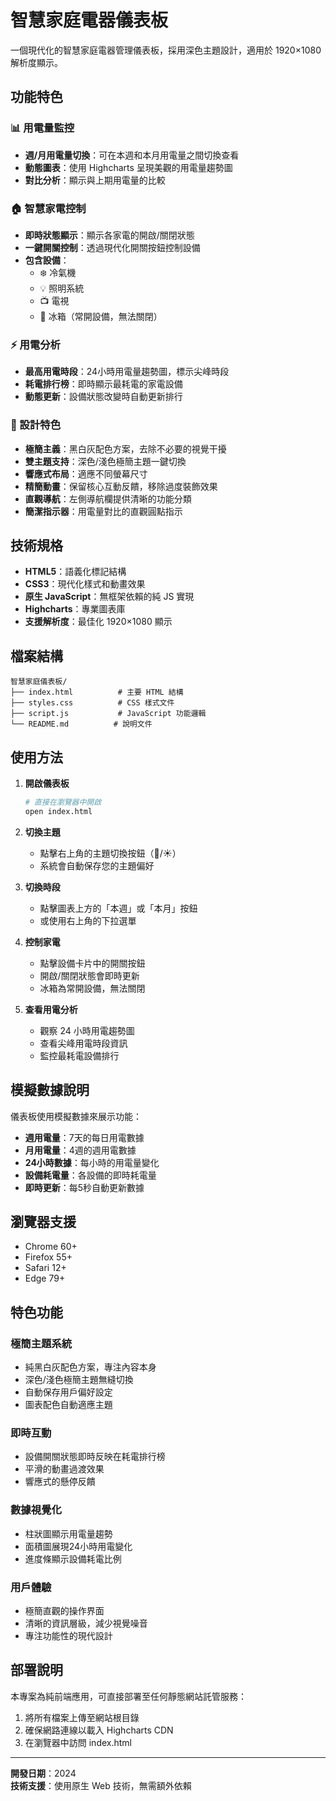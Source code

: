 # 智慧家庭電器儀表板

一個現代化的智慧家庭電器管理儀表板，採用深色主題設計，適用於 1920×1080 解析度顯示。

## 功能特色

### 📊 用電量監控
- **週/月用電量切換**：可在本週和本月用電量之間切換查看
- **動態圖表**：使用 Highcharts 呈現美觀的用電量趨勢圖
- **對比分析**：顯示與上期用電量的比較

### 🏠 智慧家電控制
- **即時狀態顯示**：顯示各家電的開啟/關閉狀態
- **一鍵開關控制**：透過現代化開關按鈕控制設備
- **包含設備**：
  - ❄️ 冷氣機
  - 💡 照明系統
  - 📺 電視
  - 🧊 冰箱（常開設備，無法關閉）

### ⚡ 用電分析
- **最高用電時段**：24小時用電量趨勢圖，標示尖峰時段
- **耗電排行榜**：即時顯示最耗電的家電設備
- **動態更新**：設備狀態改變時自動更新排行

### 🎨 設計特色
- **極簡主義**：黑白灰配色方案，去除不必要的視覺干擾
- **雙主題支持**：深色/淺色極簡主題一鍵切換
- **響應式布局**：適應不同螢幕尺寸
- **精簡動畫**：保留核心互動反饋，移除過度裝飾效果
- **直觀導航**：左側導航欄提供清晰的功能分類
- **簡潔指示器**：用電量對比的直觀圓點指示

## 技術規格

- **HTML5**：語義化標記結構
- **CSS3**：現代化樣式和動畫效果
- **原生 JavaScript**：無框架依賴的純 JS 實現
- **Highcharts**：專業圖表庫
- **支援解析度**：最佳化 1920×1080 顯示

## 檔案結構

```
智慧家庭儀表板/
├── index.html          # 主要 HTML 結構
├── styles.css          # CSS 樣式文件
├── script.js           # JavaScript 功能邏輯
└── README.md          # 說明文件
```

## 使用方法

1. **開啟儀表板**
   ```bash
   # 直接在瀏覽器中開啟
   open index.html
   ```

2. **切換主題**
   - 點擊右上角的主題切換按鈕（🌙/☀️）
   - 系統會自動保存您的主題偏好

3. **切換時段**
   - 點擊圖表上方的「本週」或「本月」按鈕
   - 或使用右上角的下拉選單

4. **控制家電**
   - 點擊設備卡片中的開關按鈕
   - 開啟/關閉狀態會即時更新
   - 冰箱為常開設備，無法關閉

5. **查看用電分析**
   - 觀察 24 小時用電趨勢圖
   - 查看尖峰用電時段資訊
   - 監控最耗電設備排行

## 模擬數據說明

儀表板使用模擬數據來展示功能：

- **週用電量**：7天的每日用電數據
- **月用電量**：4週的週用電數據  
- **24小時數據**：每小時的用電量變化
- **設備耗電量**：各設備的即時耗電量
- **即時更新**：每5秒自動更新數據

## 瀏覽器支援

- Chrome 60+
- Firefox 55+
- Safari 12+
- Edge 79+

## 特色功能

### 極簡主題系統
- 純黑白灰配色方案，專注內容本身
- 深色/淺色極簡主題無縫切換
- 自動保存用戶偏好設定
- 圖表配色自動適應主題

### 即時互動
- 設備開關狀態即時反映在耗電排行榜
- 平滑的動畫過渡效果
- 響應式的懸停反饋

### 數據視覺化
- 柱狀圖顯示用電量趨勢
- 面積圖展現24小時用電變化
- 進度條顯示設備耗電比例

### 用戶體驗
- 極簡直觀的操作界面
- 清晰的資訊層級，減少視覺噪音
- 專注功能性的現代設計

## 部署說明

本專案為純前端應用，可直接部署至任何靜態網站託管服務：

1. 將所有檔案上傳至網站根目錄
2. 確保網路連線以載入 Highcharts CDN
3. 在瀏覽器中訪問 index.html

---

**開發日期**：2024  
**技術支援**：使用原生 Web 技術，無需額外依賴 